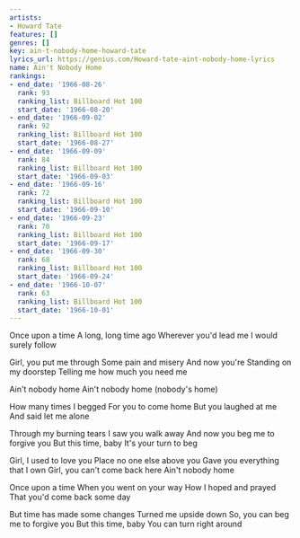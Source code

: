 ```yaml
---
artists:
- Howard Tate
features: []
genres: []
key: ain-t-nobody-home-howard-tate
lyrics_url: https://genius.com/Howard-tate-aint-nobody-home-lyrics
name: Ain't Nobody Home
rankings:
- end_date: '1966-08-26'
  rank: 93
  ranking_list: Billboard Hot 100
  start_date: '1966-08-20'
- end_date: '1966-09-02'
  rank: 92
  ranking_list: Billboard Hot 100
  start_date: '1966-08-27'
- end_date: '1966-09-09'
  rank: 84
  ranking_list: Billboard Hot 100
  start_date: '1966-09-03'
- end_date: '1966-09-16'
  rank: 72
  ranking_list: Billboard Hot 100
  start_date: '1966-09-10'
- end_date: '1966-09-23'
  rank: 70
  ranking_list: Billboard Hot 100
  start_date: '1966-09-17'
- end_date: '1966-09-30'
  rank: 68
  ranking_list: Billboard Hot 100
  start_date: '1966-09-24'
- end_date: '1966-10-07'
  rank: 63
  ranking_list: Billboard Hot 100
  start_date: '1966-10-01'
---
```

Once upon a time
A long, long time ago
Wherever you'd lead me
I would surely follow

Girl, you put me through
Some pain and misery
And now you're
Standing on my doorstep
Telling me how much you need me


Ain't nobody home
Ain't nobody home (nobody's home)

How many times I begged
For you to come home
But you laughed at me
And said let me alone

Through my burning tears
I saw you walk away
And now you beg me to forgive you
But this time, baby
It's your turn to beg



Girl, I used to love you
Place no one else above you
Gave you everything that I own
Girl, you can't come back here
Ain't nobody home

Once upon a time
When you went on your way
How I hoped and prayed
That you'd come back some day

But time has made some changes
Turned me upside down
So, you can beg me to forgive you
But this time, baby
You can turn right around
